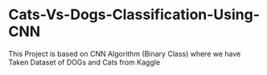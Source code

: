 # Cats-Vs-Dogs-Classification-Using-CNN
This Project is based on CNN Algorithm (Binary Class) where we have Taken Dataset of DOGs and Cats from Kaggle 
